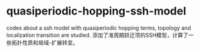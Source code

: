 # quasiperiodic-hopping-ssh-model
codes about a ssh model with quasiperiodic hopping terms, topology and localization transition are studied.
添加了准周期跃迁项的SSH模型，计算了一些拓扑性质和局域-扩展转变。
